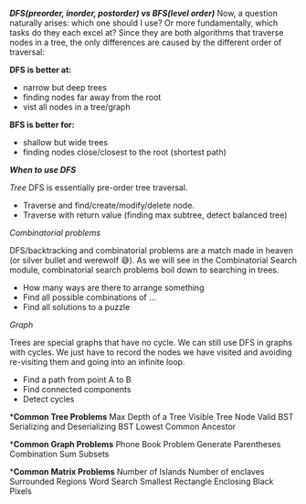 ***DFS(preorder, inorder, postorder) vs BFS(level order)***
Now, a question naturally arises: which one should I use? Or more fundamentally, which tasks do they each excel at? Since they are both algorithms that traverse nodes in a tree, the only differences are caused by the different order of traversal:

**DFS is better at:**

- narrow but deep trees
- finding nodes far away from the root
- vist all nodes in a tree/graph

**BFS is better for:**

- shallow but wide trees
- finding nodes close/closest to the root (shortest path)

  
***When to use DFS***

*Tree*
DFS is essentially pre-order tree traversal.

  - Traverse and find/create/modify/delete node. 
  - Traverse with return value (finding max subtree, detect balanced tree)

*Combinatorial problems*

DFS/backtracking and combinatorial problems are a match made in heaven (or silver bullet and werewolf 😅). As we will see in the Combinatorial Search module, combinatorial search problems boil down to searching in trees.
 - How many ways are there to arrange something
 - Find all possible combinations of ...
 - Find all solutions to a puzzle

*Graph*

Trees are special graphs that have no cycle. We can still use DFS in graphs with cycles. We just have to record the nodes we have visited and avoiding re-visiting them and going into an infinite loop.

- Find a path from point A to B
- Find connected components
- Detect cycles

***Common Tree Problems**
Max Depth of a Tree
Visible Tree Node 
Valid BST
Serializing and Deserializing BST 
Lowest Common Ancestor 

***Common Graph Problems**
Phone Book Problem 
Generate Parentheses
Combination Sum 
Subsets

***Common Matrix Problems**
Number of Islands
Number of enclaves
Surrounded Regions 
Word Search 
Smallest Rectangle 
Enclosing Black Pixels 
